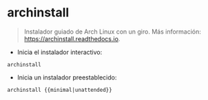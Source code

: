 # archinstall

> Instalador guiado de Arch Linux con un giro.
> Más información: <https://archinstall.readthedocs.io>.

- Inicia el instalador interactivo:

`archinstall`

- Inicia un instalador preestablecido:

`archinstall {{minimal|unattended}}`
